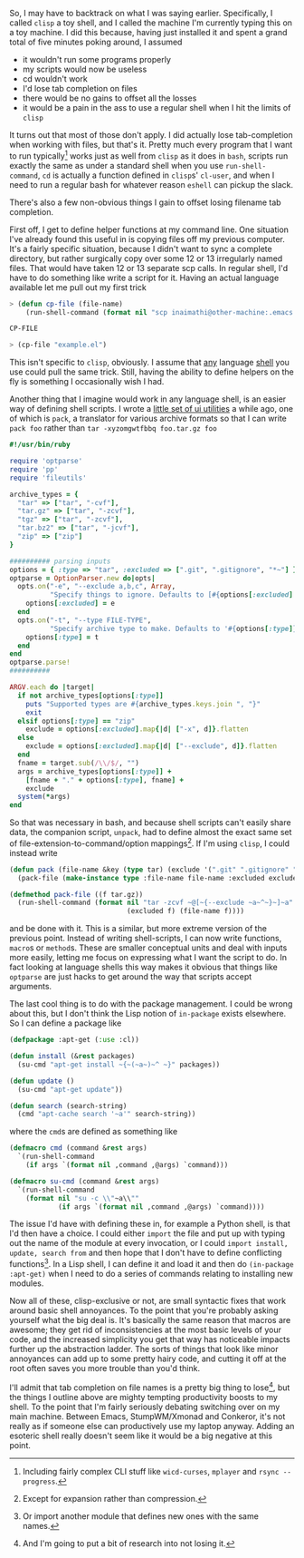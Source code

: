 So, I may have to backtrack on what I was saying earlier. Specifically, I called `clisp` a toy shell, and I called the machine I'm currently typing this on a toy machine. I did this because, having just installed it and spent a grand total of five minutes poking around, I assumed

- it wouldn't run some programs properly
- my scripts would now be useless
- cd wouldn't work
- I'd lose tab completion on files
- there would be no gains to offset all the losses
- it would be a pain in the ass to use a regular shell when I hit the limits of `clisp`

It turns out that most of those don't apply. I did actually lose tab-completion when working with files, but that's it. Pretty much every program that I want to run typically[^including-fiddly-stuff] works just as well from `clisp` as it does in `bash`, scripts run exactly the same as under a standard shell when you use `run-shell-command`, `cd` is actually a function defined in `clisp`s' `cl-user`, and when I need to run a regular bash for whatever reason `eshell` can pickup the slack.

[^including-fiddly-stuff]: Including fairly complex CLI stuff like `wicd-curses`, `mplayer` and `rsync --progress`.

There's also a few non-obvious things I gain to offset losing filename tab completion.

First off, I get to define helper functions at my command line. One situation I've already found this useful in is copying files off my previous computer. It's a fairly specific situation, because I didn't want to sync a complete directory, but rather surgically copy over some 12 or 13 irregularly named files. That would have taken 12 or 13 separate scp calls. In regular shell, I'd have to do something like write a script for it. Having an actual language available let me pull out my first trick

```lisp
> (defun cp-file (file-name)
    (run-shell-command (format nil "scp inaimathi@other-machine:.emacs.d/~a .emacs.d/")))

CP-FILE

> (cp-file "example.el")
```

This isn't specific to `clisp`, obviously. I assume that [any](http://rbjl.net/43-use-fresh-ruby-as-your-shell) language [shell](http://stackoverflow.com/questions/209470/can-i-use-python-as-a-bash-replacement) you use could pull the same trick. Still, having the ability to define helpers on the fly is something I occasionally wish I had.

[^and-now]: And now, I do

Another thing that I imagine would work in any language shell, is an easier way of defining shell scripts. I wrote a [little set of ui utilities](https://github.com/Inaimathi/shell-ui) a while ago, one of which is `pack`, a translator for various archive formats so that I can write `pack foo` rather than `tar -xyzomgwtfbbq foo.tar.gz foo`

```ruby
#!/usr/bin/ruby

require 'optparse'
require 'pp'
require 'fileutils'

archive_types = {
  "tar" => ["tar", "-cvf"],
  "tar.gz" => ["tar", "-zcvf"],
  "tgz" => ["tar", "-zcvf"],
  "tar.bz2" => ["tar", "-jcvf"],
  "zip" => ["zip"]
}

########## parsing inputs
options = { :type => "tar", :excluded => [".git", ".gitignore", "*~"] }
optparse = OptionParser.new do|opts|
  opts.on("-e", "--exclude a,b,c", Array,
          "Specify things to ignore. Defaults to [#{options[:excluded].join ", "}]") do |e|
    options[:excluded] = e
  end
  opts.on("-t", "--type FILE-TYPE",
          "Specify archive type to make. Defaults to '#{options[:type]}'. Supported types: #{archive_types.keys.join ", "}") do |t|
    options[:type] = t
  end
end
optparse.parse!
##########

ARGV.each do |target|
  if not archive_types[options[:type]]
    puts "Supported types are #{archive_types.keys.join ", "}"
    exit
  elsif options[:type] == "zip"
    exclude = options[:excluded].map{|d| ["-x", d]}.flatten
  else
    exclude = options[:excluded].map{|d| ["--exclude", d]}.flatten
  end
  fname = target.sub(/\\/$/, "")
  args = archive_types[options[:type]] +
    [fname + "." + options[:type], fname] +
    exclude
  system(*args)
end
```

So that was necessary in bash, and because shell scripts can't easily share data, the companion script, `unpack`, had to define almost the exact same set of file-extension-to-command/option mappings[^except-for-expansion]. If I'm using `clisp`, I could instead write

[^except-for-expansion]: Except for expansion rather than compression.

```lisp
(defun pack (file-name &key (type tar) (exclude '(".git" ".gitignore" "*~")))
  (pack-file (make-instance type :file-name file-name :excluded exclude)))

(defmethod pack-file ((f tar.gz))
  (run-shell-command (format nil "tar -zcvf ~@[~{--exclude ~a~^~}~]~a"
                             (excluded f) (file-name f))))
```

and be done with it. This is a similar, but more extreme version of the previous point. Instead of writing shell-scripts, I can now write functions, `macro`s or `method`s. These are smaller conceptual units and deal with inputs more easily, letting me focus on expressing what I want the script to do. In fact looking at language shells this way makes it obvious that things like `optparse` are just hacks to get around the way that scripts accept arguments.

[^defining-methods]: Defining methods for each archive type, and the appropriate class, obviously.

The last cool thing is to do with the package management. I could be wrong about this, but I don't think the Lisp notion of `in-package` exists elsewhere. So I can define a package like

```lisp
(defpackage :apt-get (:use :cl))

(defun install (&rest packages)
  (su-cmd "apt-get install ~{~(~a~)~^ ~}" packages))

(defun update ()
  (su-cmd "apt-get update"))

(defun search (search-string)
  (cmd "apt-cache search '~a'" search-string))
```

where the `cmd`s are defined as something like

```lisp
(defmacro cmd (command &rest args)
  `(run-shell-command
    (if args `(format nil ,command ,@args) `command)))

(defmacro su-cmd (command &rest args)
  `(run-shell-command
    (format nil "su -c \\"~a\\""
            (if args `(format nil ,command ,@args) `command))))
```

The issue I'd have with defining these in, for example a Python shell, is that I'd then have a choice. I could either `import` the file and put up with typing out the name of the module at every invocation, or I could `import install, update, search from` and then hope that I don't have to define conflicting functions[^or-import]. In a Lisp shell, I can define it and load it and then do `(in-package :apt-get)` when I need to do a series of commands relating to installing new modules.

[^or-import]: Or import another module that defines new ones with the same names.

Now all of these, clisp-exclusive or not, are small syntactic fixes that work around basic shell annoyances. To the point that you're probably asking yourself what the big deal is. It's basically the same reason that macros are awesome; they get rid of inconsistencies at the most basic levels of your code, and the increased simplicity you get that way has noticeable impacts further up the abstraction ladder. The sorts of things that look like minor annoyances can add up to some pretty hairy code, and cutting it off at the root often saves you more trouble than you'd think.

I'll admit that tab completion on file names is a pretty big thing to lose[^bit-of-research], but the things I outline above are mighty tempting productivity boosts to my shell. To the point that I'm fairly seriously debating switching over on my main machine. Between Emacs, StumpWM/Xmonad and Conkeror, it's not really as if someone else can productively use my laptop anyway. Adding an esoteric shell really doesn't seem like it would be a big negative at this point.

[^bit-of-research]: And I'm going to put a bit of research into not losing it.
